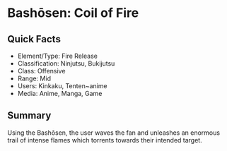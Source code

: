 # Bashōsen: Coil of Fire

## Quick Facts
- Element/Type: Fire Release
- Classification: Ninjutsu, Bukijutsu
- Class: Offensive
- Range: Mid
- Users: Kinkaku, Tenten~anime
- Media: Anime, Manga, Game

## Summary
Using the Bashōsen, the user waves the fan and unleashes an enormous trail of intense flames which torrents towards their intended target.
